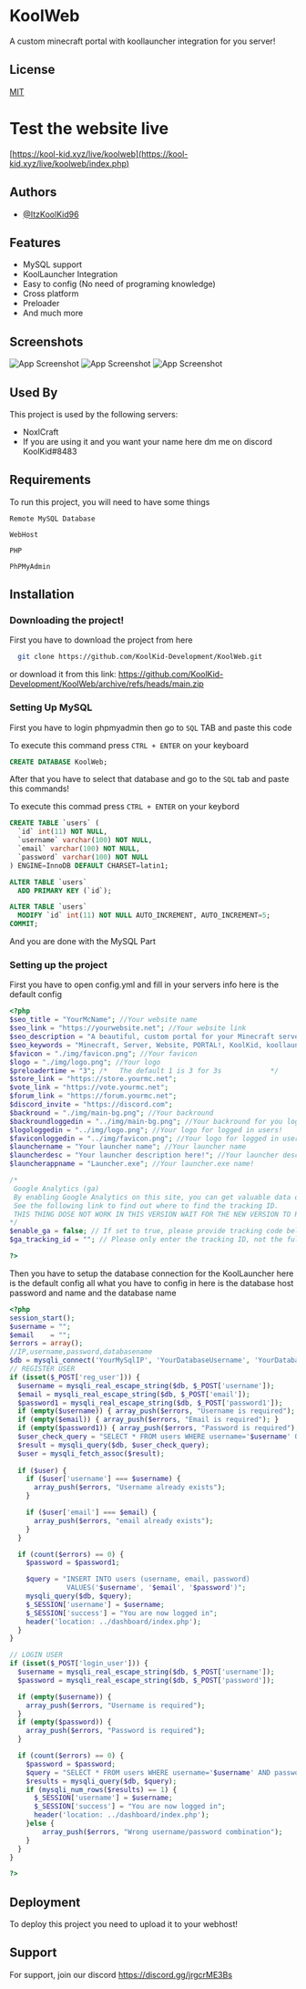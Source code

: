 # KoolWeb 
A custom minecraft portal with koollauncher integration for you server!
## License

[MIT](https://choosealicense.com/licenses/mit/)

# Test the website live

[https://kool-kid.xyz/live/koolweb](https://kool-kid.xyz/live/koolweb/index.php)

## Authors

- [@ItzKoolKid96](https://github.com/ItzKoolKid96)


## Features

- MySQL support
- KoolLauncher Integration
- Easy to config (No need of programing knowledge)
- Cross platform
- Preloader
- And much more

## Screenshots

![App Screenshot](https://media.discordapp.net/attachments/950049232662982686/1005111362852233266/unknown.png?width=1352&height=676)
![App Screenshot](https://media.discordapp.net/attachments/950049232662982686/1005111484638048337/unknown.png?width=1352&height=676)
![App Screenshot](https://media.discordapp.net/attachments/950049232662982686/1005111618977407017/unknown.png?width=1352&height=676)
## Used By

This project is used by the following servers:

- NoxlCraft
- If you are using it and you want your name here dm me on discord KoolKid#8483


## Requirements

To run this project, you will need to have some things

`Remote MySQL Database`

`WebHost`

`PHP`

`PhPMyAdmin`

## Installation

### Downloading the project!
First you have to download the project from here

```bash
  git clone https://github.com/KoolKid-Development/KoolWeb.git
```
or download it from this link: https://github.com/KoolKid-Development/KoolWeb/archive/refs/heads/main.zip

### Setting Up MySQL
First you have to login phpmyadmin then go to `SQL` TAB
and paste this code

To execute this command press ```CTRL + ENTER``` on your keyboard
```sql
CREATE DATABASE KoolWeb;
```
After that you have to select that database and go to the `SQL` tab and paste this commands! 

To execute this commad press `CTRL + ENTER` on your keybord
```sql
CREATE TABLE `users` (
  `id` int(11) NOT NULL,
  `username` varchar(100) NOT NULL,
  `email` varchar(100) NOT NULL,
  `password` varchar(100) NOT NULL
) ENGINE=InnoDB DEFAULT CHARSET=latin1;
```

```sql
ALTER TABLE `users`
  ADD PRIMARY KEY (`id`);
```

```sql
ALTER TABLE `users`
  MODIFY `id` int(11) NOT NULL AUTO_INCREMENT, AUTO_INCREMENT=5;
COMMIT;
```

And you are done with the MySQL Part
### Setting up the project
First you have to open config.yml and fill in your servers info here is the default config

```php
<?php
$seo_title = "YourMcName"; //Your website name
$seo_link = "https://yourwebsite.net"; //Your website link
$seo_description = "A beautiful, custom portal for your Minecraft server"; //Your website description
$seo_keywords = "Minecraft, Server, Website, PORTAL!, KoolKid, koollauncher, Romaina"; //Your website tags!
$favicon = "./img/favicon.png"; //Your favicon
$logo = "./img/logo.png"; //Your logo
$preloadertime = "3"; /*   The default 1 is 3 for 3s            */
$store_link = "https://store.yourmc.net";
$vote_link = "https://vote.yourmc.net";
$forum_link = "https://forum.yourmc.net";
$discord_invite = "https://discord.com";
$backround = "./img/main-bg.png"; //Your backround
$backroundloggedin = "../img/main-bg.png"; //Your backround for you logged in users!
$logologgedin = "../img/logo.png"; //Your logo for logged in users! 
$faviconloggedin = "../img/favicon.png"; //Your logo for logged in users
$launchername = "Your launcher name"; //Your launcher name
$launcherdesc = "Your launcher description here!"; //Your launcher description here
$launcherappname = "Launcher.exe"; //Your launcher.exe name!

/*
 Google Analytics (ga)
 By enabling Google Analytics on this site, you can get valuable data on who visits the site.
 See the following link to find out where to find the tracking ID.
 THIS THING DOSE NOT WORK IN THIS VERSION WAIT FOR THE NEW VERSION TO RELASE
*/
$enable_ga = false; // If set to true, please provide tracking code below
$ga_tracking_id = ""; // Please only enter the tracking ID, not the full code snippet

?>
```

Then you have to setup the database connection for the KoolLauncher here is the default config
all what you have to config in here is the database host password and name and the database name
```php
<?php
session_start();
$username = "";
$email    = "";
$errors = array(); 
//IP,username,password,databasename
$db = mysqli_connect('YourMySqlIP', 'YourDatabaseUsername', 'YourDatabasePassword', 'YourDatabaseName');
// REGISTER USER
if (isset($_POST['reg_user'])) {
  $username = mysqli_real_escape_string($db, $_POST['username']);
  $email = mysqli_real_escape_string($db, $_POST['email']);
  $password1 = mysqli_real_escape_string($db, $_POST['password1']);
  if (empty($username)) { array_push($errors, "Username is required"); }
  if (empty($email)) { array_push($errors, "Email is required"); }
  if (empty($password1)) { array_push($errors, "Password is required"); }
  $user_check_query = "SELECT * FROM users WHERE username='$username' OR email='$email' LIMIT 1";
  $result = mysqli_query($db, $user_check_query);
  $user = mysqli_fetch_assoc($result);
  
  if ($user) { 
    if ($user['username'] === $username) {
      array_push($errors, "Username already exists");
    }

    if ($user['email'] === $email) {
      array_push($errors, "email already exists");
    }
  }

  if (count($errors) == 0) {
  	$password = $password1;

  	$query = "INSERT INTO users (username, email, password) 
  			  VALUES('$username', '$email', '$password')";
  	mysqli_query($db, $query);
  	$_SESSION['username'] = $username;
  	$_SESSION['success'] = "You are now logged in";
  	header('location: ../dashboard/index.php');
  }
}

// LOGIN USER
if (isset($_POST['login_user'])) {
  $username = mysqli_real_escape_string($db, $_POST['username']);
  $password = mysqli_real_escape_string($db, $_POST['password']);

  if (empty($username)) {
  	array_push($errors, "Username is required");
  }
  if (empty($password)) {
  	array_push($errors, "Password is required");
  }

  if (count($errors) == 0) {
  	$password = $password;
  	$query = "SELECT * FROM users WHERE username='$username' AND password='$password'";
  	$results = mysqli_query($db, $query);
  	if (mysqli_num_rows($results) == 1) {
  	  $_SESSION['username'] = $username;
  	  $_SESSION['success'] = "You are now logged in";
  	  header('location: ../dashboard/index.php');
  	}else {
  		array_push($errors, "Wrong username/password combination");
  	}
  }
}

?>
```


## Deployment

To deploy this project you need to upload it to your webhost!



## Support

For support, join our discord https://discord.gg/jrgcrME3Bs

